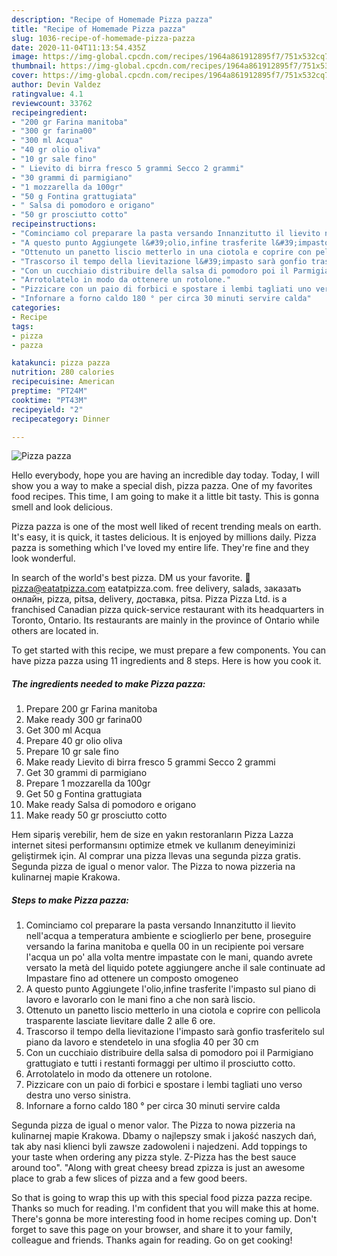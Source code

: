 ```yaml
---
description: "Recipe of Homemade Pizza pazza"
title: "Recipe of Homemade Pizza pazza"
slug: 1036-recipe-of-homemade-pizza-pazza
date: 2020-11-04T11:13:54.435Z
image: https://img-global.cpcdn.com/recipes/1964a861912895f7/751x532cq70/pizza-pazza-recipe-main-photo.jpg
thumbnail: https://img-global.cpcdn.com/recipes/1964a861912895f7/751x532cq70/pizza-pazza-recipe-main-photo.jpg
cover: https://img-global.cpcdn.com/recipes/1964a861912895f7/751x532cq70/pizza-pazza-recipe-main-photo.jpg
author: Devin Valdez
ratingvalue: 4.1
reviewcount: 33762
recipeingredient:
- "200 gr Farina manitoba"
- "300 gr farina00"
- "300 ml Acqua"
- "40 gr olio oliva"
- "10 gr sale fino"
- " Lievito di birra fresco 5 grammi Secco 2 grammi"
- "30 grammi di parmigiano"
- "1 mozzarella da 100gr"
- "50 g Fontina grattugiata"
- " Salsa di pomodoro e origano"
- "50 gr prosciutto cotto"
recipeinstructions:
- "Cominciamo col preparare la pasta versando Innanzitutto il lievito nell&#39;acqua a temperatura ambiente e scioglierlo per bene, proseguire versando la farina manitoba e quella 00 in un recipiente poi versare l&#39;acqua un po&#39; alla volta mentre impastate con le mani, quando avrete versato la metà del liquido potete aggiungere anche il sale continuate ad Impastare fino ad ottenere un composto omogeneo"
- "A questo punto Aggiungete l&#39;olio,infine trasferite l&#39;impasto sul piano di lavoro e lavorarlo con le mani fino a che non sarà liscio."
- "Ottenuto un panetto liscio metterlo in una ciotola e coprire con pellicola trasparente lasciate lievitare dalle 2 alle 6 ore."
- "Trascorso il tempo della lievitazione l&#39;impasto sarà gonfio trasferitelo sul piano da lavoro e stendetelo in una sfoglia 40 per 30 cm"
- "Con un cucchiaio distribuire della salsa di pomodoro poi il Parmigiano grattugiato e tutti i restanti formaggi per ultimo il prosciutto cotto."
- "Arrotolatelo in modo da ottenere un rotolone."
- "Pizzicare con un paio di forbici e spostare i lembi tagliati uno verso destra uno verso sinistra."
- "Infornare a forno caldo 180 ° per circa 30 minuti servire calda"
categories:
- Recipe
tags:
- pizza
- pazza

katakunci: pizza pazza 
nutrition: 280 calories
recipecuisine: American
preptime: "PT24M"
cooktime: "PT43M"
recipeyield: "2"
recipecategory: Dinner

---
```



![Pizza pazza](https://img-global.cpcdn.com/recipes/1964a861912895f7/751x532cq70/pizza-pazza-recipe-main-photo.jpg)

Hello everybody, hope you are having an incredible day today. Today, I will show you a way to make a special dish, pizza pazza. One of my favorites food recipes. This time, I am going to make it a little bit tasty. This is gonna smell and look delicious.

Pizza pazza is one of the most well liked of recent trending meals on earth. It's easy, it is quick, it tastes delicious. It is enjoyed by millions daily. Pizza pazza is something which I've loved my entire life. They're fine and they look wonderful.

In search of the world&#39;s best pizza. DM us your favorite. 📩 pizza@eatatpizza.com eatatpizza.com. free delivery, salads, заказать онлайн, pizza, pitsa, delivery, доставка, pitsa. Pizza Pizza Ltd. is a franchised Canadian pizza quick-service restaurant with its headquarters in Toronto, Ontario. Its restaurants are mainly in the province of Ontario while others are located in.


To get started with this recipe, we must prepare a few components. You can have pizza pazza using 11 ingredients and 8 steps. Here is how you cook it.

<!--inarticleads1-->

##### The ingredients needed to make Pizza pazza:

1. Prepare 200 gr Farina manitoba
1. Make ready 300 gr farina00
1. Get 300 ml Acqua
1. Prepare 40 gr olio oliva
1. Prepare 10 gr sale fino
1. Make ready  Lievito di birra fresco 5 grammi Secco 2 grammi
1. Get 30 grammi di parmigiano
1. Prepare 1 mozzarella da 100gr
1. Get 50 g Fontina grattugiata
1. Make ready  Salsa di pomodoro e origano
1. Make ready 50 gr prosciutto cotto


Hem sipariş verebilir, hem de size en yakın restoranların Pizza Lazza internet sitesi performansını optimize etmek ve kullanım deneyiminizi geliştirmek için. Al comprar una pizza llevas una segunda pizza gratis. Segunda pizza de igual o menor valor. The Pizza to nowa pizzeria na kulinarnej mapie Krakowa. 

<!--inarticleads2-->

##### Steps to make Pizza pazza:

1. Cominciamo col preparare la pasta versando Innanzitutto il lievito nell&#39;acqua a temperatura ambiente e scioglierlo per bene, proseguire versando la farina manitoba e quella 00 in un recipiente poi versare l&#39;acqua un po&#39; alla volta mentre impastate con le mani, quando avrete versato la metà del liquido potete aggiungere anche il sale continuate ad Impastare fino ad ottenere un composto omogeneo
1. A questo punto Aggiungete l&#39;olio,infine trasferite l&#39;impasto sul piano di lavoro e lavorarlo con le mani fino a che non sarà liscio.
1. Ottenuto un panetto liscio metterlo in una ciotola e coprire con pellicola trasparente lasciate lievitare dalle 2 alle 6 ore.
1. Trascorso il tempo della lievitazione l&#39;impasto sarà gonfio trasferitelo sul piano da lavoro e stendetelo in una sfoglia 40 per 30 cm
1. Con un cucchiaio distribuire della salsa di pomodoro poi il Parmigiano grattugiato e tutti i restanti formaggi per ultimo il prosciutto cotto.
1. Arrotolatelo in modo da ottenere un rotolone.
1. Pizzicare con un paio di forbici e spostare i lembi tagliati uno verso destra uno verso sinistra.
1. Infornare a forno caldo 180 ° per circa 30 minuti servire calda


Segunda pizza de igual o menor valor. The Pizza to nowa pizzeria na kulinarnej mapie Krakowa. Dbamy o najlepszy smak i jakość naszych dań, tak aby nasi klienci byli zawsze zadowoleni i najedzeni. Add toppings to your taste when ordering any pizza style. Z-Pizza has the best sauce around too&#34;. &#34;Along with great cheesy bread zpizza is just an awesome place to grab a few slices of pizza and a few good beers. 

So that is going to wrap this up with this special food pizza pazza recipe. Thanks so much for reading. I'm confident that you will make this at home. There's gonna be more interesting food in home recipes coming up. Don't forget to save this page on your browser, and share it to your family, colleague and friends. Thanks again for reading. Go on get cooking!
